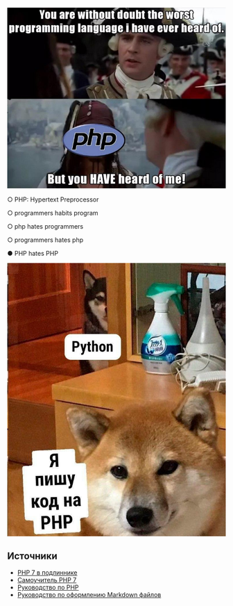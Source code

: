 ![](https://raw.githubusercontent.com/Antoniii/elephant_power_from_Zuckerberg_with_love/main/1.jpg)

○ PHP: Hypertext Preprocessor 

○ programmers habits program

○ php hates programmers

○ programmers hates php

● PHP hates PHP

![](https://raw.githubusercontent.com/Antoniii/elephant_power_from_Zuckerberg_with_love/main/2.jpg)

## Источники

* [PHP 7 в подлиннике](https://codernet.ru/books/php/php_7_v_podlinnike_dmitrij_koterov/)
* [Самоучитель РНР 7](https://codernet.ru/books/php/samouchitel_php_7_kuznecov_simdyanov/)
* [Руководство по PHP](https://www.php.net/manual/ru/)
* [Руководство по оформлению Markdown файлов](https://gist.github.com/Jekins/2bf2d0638163f1294637#Lists)
